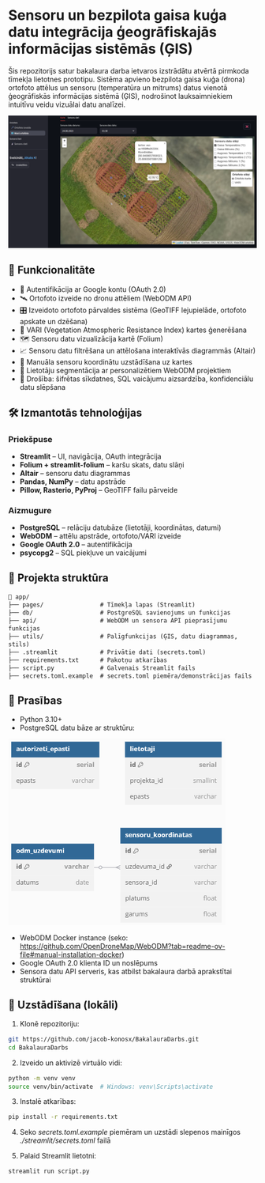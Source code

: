 # Sensoru un bezpilota gaisa kuģa datu integrācija ģeogrāfiskajās informācijas sistēmās (ĢIS)

Šis repozitorijs satur bakalaura darba ietvaros izstrādātu atvērtā pirmkoda tīmekļa lietotnes prototipu. Sistēma apvieno bezpilota gaisa kuģa (drona) ortofoto attēlus un sensoru (temperatūra un mitrums) datus vienotā ģeogrāfiskās informācijas sistēmā (ĢIS), nodrošinot lauksaimniekiem intuitīvu veidu vizuālai datu analīzei.

![Tīmekļa Vietne](screenshots/TimeklaVietne.png 'Tīmekļa Vietne')

## 📌 Funkcionalitāte

- 🔐 Autentifikācija ar Google kontu (OAuth 2.0)
- 🛰️ Ortofoto izveide no dronu attēliem (WebODM API)
- 🎛️ Izveidoto ortofoto pārvaldes sistēma (GeoTIFF lejupielāde, ortofoto apskate un dzēšana)
- 🌿 VARI (Vegetation Atmospheric Resistance Index) kartes ģenerēšana
- 🗺️ Sensoru datu vizualizācija kartē (Folium)
- 📈 Sensoru datu filtrēšana un attēlošana interaktīvās diagrammās (Altair)
- 📍 Manuāla sensoru koordinātu uzstādīšana uz kartes
- 👤 Lietotāju segmentācija ar personalizētiem WebODM projektiem
- 🔐 Drošība: šifrētas sīkdatnes, SQL vaicājumu aizsardzība, konfidenciālu datu slēpšana

## 🛠️ Izmantotās tehnoloģijas

### Priekšpuse
- **Streamlit** – UI, navigācija, OAuth integrācija
- **Folium + streamlit-folium** – karšu skats, datu slāņi
- **Altair** – sensoru datu diagrammas
- **Pandas, NumPy** – datu apstrāde
- **Pillow, Rasterio, PyProj** – GeoTIFF failu pārveide

### Aizmugure
- **PostgreSQL** – relāciju datubāze (lietotāji, koordinātas, datumi)
- **WebODM** – attēlu apstrāde, ortofoto/VARI izveide
- **Google OAuth 2.0** – autentifikācija
- **psycopg2** – SQL piekļuve un vaicājumi

## 📂 Projekta struktūra

```
📁 app/
├── pages/                # Tīmekļa lapas (Streamlit)
├── db/                   # PostgreSQL savienojums un funkcijas
├── api/                  # WebODM un sensora API pieprasījumu funkcijas
├── utils/                # Palīgfunkcijas (ĢIS, datu diagrammas, stils)
├── .streamlit            # Privātie dati (secrets.toml)
├── requirements.txt      # Pakotņu atkarības
├── script.py             # Galvenais Streamlit fails
├── secrets.toml.example  # secrets.toml piemēra/demonstrācijas fails
```

## 🔐 Prasības

- Python 3.10+
- PostgreSQL datu bāze ar struktūru:

![PostgreSQL ER](screenshots/PostgreSQLERDiagramma.png 'PostgreSQL ER')
- WebODM Docker instance (seko: https://github.com/OpenDroneMap/WebODM?tab=readme-ov-file#manual-installation-docker)
- Google OAuth 2.0 klienta ID un noslēpums
- Sensora datu API serveris, kas atbilst bakalaura darbā aprakstītai struktūrai

## 🔧 Uzstādīšana (lokāli)

1. Klonē repozitoriju:

```bash
git https://github.com/jacob-konosx/BakalauraDarbs.git
cd BakalauraDarbs
```

2. Izveido un aktivizē virtuālo vidi:

```bash
python -m venv venv
source venv/bin/activate  # Windows: venv\Scripts\activate
```

3. Instalē atkarības:

```bash
pip install -r requirements.txt
```

4. Seko *secrets.toml.example* piemēram un uzstādi slepenos mainīgos *./streamlit/secrets.toml* failā

5. Palaid Streamlit lietotni:

```bash
streamlit run script.py
```
